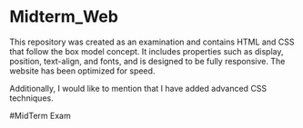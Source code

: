 # Midterm_Web
This repository was created as an examination and contains HTML and CSS that follow the box model concept. It includes properties such as display, position, text-align, and fonts, and is designed to be fully responsive. The website has been optimized for speed.

Additionally, I would like to mention that I have added advanced CSS techniques.

#MidTerm Exam
